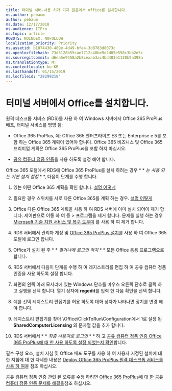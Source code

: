```yaml
---
title: 터미널 서버-사용 허가 되지 않은에서 office를 설치합니다.
ms.author: pebaum
author: pebaum
ms.date: 12/17/2018
ms.audience: ITPro
ms.topic: article
ROBOTS: NOINDEX, NOFOLLOW
localization_priority: Priority
ms.assetid: b1074430-489e-4d49-bfe4-3d8783d8073c
ms.openlocfilehash: 73d5128b55cae7712c48be9e2d05e558c3ba2e5c
ms.sourcegitcommit: d6ea5e9458a2b8ceaab3ac4bd483e1130b9a398a
ms.translationtype: MT
ms.contentlocale: ko-KR
ms.lasthandoff: 01/15/2019
ms.locfileid: "28299218"
---
```

# <a name="installing-office-on-a-terminal-server"></a>터미널 서버에서 Office를 설치합니다.

원격 데스크톱 서비스 (RDS)를 사용 하 여 Windows 서버에서 Office 365 ProPlus 배포, 터미널 서비스를 명명 됨:
  
- Office 365 ProPlus, 예: Office 365 엔터프라이즈 E3 또는 Enterprise e 5를 포함 하는 Office 365 계획이 있어야 합니다. Office 365 비즈니스 및 Office 365 프리미엄 계획은 Office 365 ProPlus을 포함 하지 마십시오.
    
- [공유 컴퓨터 정품 인증](https://docs.microsoft.com/DeployOffice/overview-of-shared-computer-activation-for-office-365-proplus)을 사용 하도록 설정 해야 합니다.
    
Office 365 포털에서 RDS에 Office 365 ProPlus를 설치 하려는 경우 * * *는 사용 되는 기본 설치 설정* * *, 다음이 단계를 수행 합니다. 
  
1. 있는 어떤 Office 365 계획을 확인 합니다. [설명 어떻게](https://docs.microsoft.com/office365/admin/admin-overview/what-subscription-do-i-have)
    
2. 필요한 경우 스위치를 서로 다른 Office 365를 계획 하는 경우. [설명 어떻게](https://docs.microsoft.com/office365/admin/subscriptions-and-billing/switch-to-a-different-plan)
    
3. Office 다른 Office 365 계획을 사용 하 여 RDS 서버에 이미 설치 되어이 제거 합니다. 제어판으로 이동 하 여 등 \> 프로그램을 제거 합니다. 문제를 실행 하는 경우 [Microsoft 기술 지원 서비스 및 복구 도우미](https://aka.ms/SARA-OfficeUninstall-Alchemy) 를 사용 하 여 제거 합니다. 
    
4. RDS 서버에서 관리자 계정 및 [Office 365 ProPlus 설치](https://portal.office.com/OLS/MySoftware.aspx)를 사용 하 여 Office 365 포털에 로그인 합니다.
    
5. Office가 설치 된 후 * * *열거나에 로그인 하지* * * 모든 Office 응용 프로그램으로 합니다. 
    
6. RDS 서버에서 다음이 단계를 수행 하 여 레지스트리를 편집 하 여 공유 컴퓨터 정품 인증을 사용 하도록 설정 합니다.
    
1. 화면의 왼쪽 아래 모서리에 있는 Windows 단추를 마우스 오른쪽 단추로 클릭 하 고 실행을 선택 합니다. 열기 상자에 **regedit**를 입력 한 다음 확인을 선택 합니다. 
    
2. 예를 선택 레지스트리 편집기를 허용 하도록 대화 상자가 나타나면 장치를 변경 해야 합니다.
    
3. 레지스트리 편집기를 찾아 \Office\ClickToRun\Configuration에서 1로 설정 된 **SharedComputerLicensing** 의 문자열 값을 추가 합니다. 
    
7. RDS 서버에서 * * *최종 사용자로 로그인* * * 하 고 [공유 컴퓨터 정품 인증 Office 365 ProPlus에 대 한 사용 하도록 설정 되었는지 확인](https://docs.microsoft.com/DeployOffice/troubleshoot-issues-with-shared-computer-activation-for-office-365-proplus#verify-that-activation-for-office-365-proplus-succeeded)합니다.
    
필수 구성 요소, 설치 지침 및 Office 배포 도구를 사용 하 여 사용자 지정된 설치에 대 한 지침에 대 한 자세한 내용은 [Deploy Office 365 ProPlus 원격 데스크톱 서비스를 사용 하 여](https://docs.microsoft.com/DeployOffice/deploy-office-365-proplus-by-using-remote-desktop-services)을 참조 하십시오.
  
공유 컴퓨터 정품 인증 관련 된 오류를 수정 하려면 [Office 365 ProPlus에 대 한 공유 컴퓨터 정품 인증 문제를 해결을](https://docs.microsoft.com/DeployOffice/troubleshoot-issues-with-shared-computer-activation-for-office-365-proplus)참조 하십시오.
  

